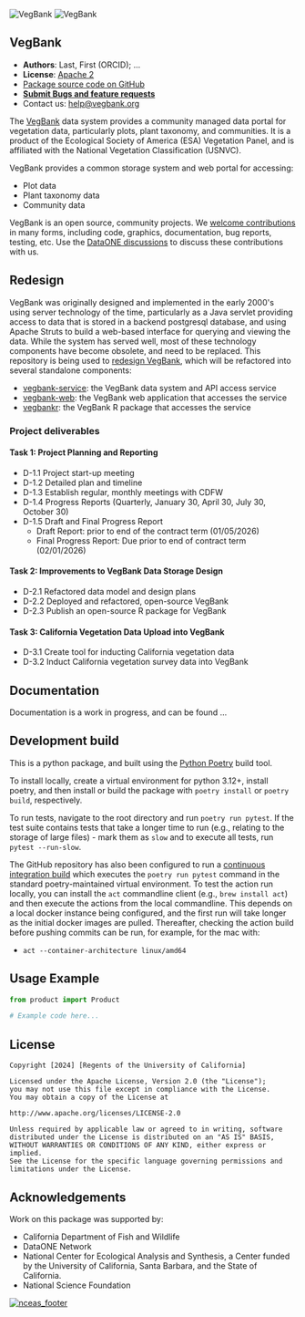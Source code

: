 ![VegBank](http://vegbank.org/vegbank/images/vegbank_logo69x100trans.gif)
![VegBank](http://vegbank.org/vegbank/images/vegbank_caps170x40outline.jpg)


## VegBank

- **Authors**: Last, First (ORCID); ...
- **License**: [Apache 2](http://opensource.org/licenses/Apache-2.0)
- [Package source code on GitHub](https://github.com/NCEAS/vegbank2)
- [**Submit Bugs and feature requests**](https://github.com/NCEAS/vegbank2/issues)
- Contact us: help@vegbank.org

The [VegBank](http://vegbank.org) data system provides a community managed data portal for vegetation data, particularly plots, plant taxonomy, and communities.  It is a product of the Ecological Society of America (ESA) Vegetation Panel, and is affiliated with the National Vegetation Classification (USNVC).

VegBank provides a common storage system and web portal for accessing:

- Plot data
- Plant taxonomy data
- Community data

VegBank is an open source, community projects.  We [welcome contributions](./CONTRIBUTING.md) in many forms, including code, graphics, documentation, bug reports, testing, etc.  Use the [DataONE discussions](https://github.com/DataONEorg/dataone/discussions) to discuss these contributions with us.

## Redesign

VegBank was originally designed and implemented in the early 2000's using server technology of the time, particularly as a Java servlet providing access to data that is stored in a backend postgresql database, and using Apache Struts to build a web-based interface for querying and viewing the data.  While the system has served well, most of these technology components have become obsolete, and need to be replaced.  This repository is being used to [redesign VegBank](vegbank2-plans.md), which will be refactored into several standalone components:

- [vegbank-service](.): the VegBank data system and API access service 
- [vegbank-web](): the VegBank web application that accesses the service
- [vegbankr](.): the VegBank R package that accesses the service

### Project deliverables

#### Task 1: Project Planning and Reporting

- D-1.1 Project start-up meeting
- D-1.2 Detailed plan and timeline
- D-1.3 Establish regular, monthly meetings with CDFW
- D-1.4 Progress Reports (Quarterly, January 30, April 30, July 30, October 30)
- D-1.5 Draft and Final Progress Report
    - Draft Report: prior to end of the contract term (01/05/2026)
    - Final Progress Report: Due prior to end of contract term (02/01/2026)

#### Task 2: Improvements to VegBank Data Storage Design

- D-2.1 Refactored data model and design plans
- D-2.2 Deployed and refactored, open-source VegBank
- D-2.3 Publish an open-source R package for VegBank

#### Task 3: California Vegetation Data Upload into VegBank

- D-3.1 Create tool for inducting California vegetation data
- D-3.2 Induct California vegetation survey data into VegBank


## Documentation

Documentation is a work in progress, and can be found ...

## Development build

This is a python package, and built using the [Python Poetry](https://python-poetry.org) build tool.

To install locally, create a virtual environment for python 3.12+, 
install poetry, and then install or build the package with `poetry install` or `poetry build`, respectively.

To run tests, navigate to the root directory and run `poetry run pytest`. If the test suite contains tests that
take a longer time to run (e.g., relating to the storage of large files) - mark them as `slow` and to execute all tests, run
`pytest --run-slow`.

The GitHub repository has also been configured to run a [continuous integration build](https://github.com/NCEAS/vegbank2/actions) which executes the `poetry run pytest` command in the standard poetry-maintained virtual environment. To test the action run locally, you can install the `act` commandline client (e.g., `brew install act`) and then execute the actions from the local commandline. This depends on a local docker instance being configured, and the first run will take longer as the initial docker images are pulled. Thereafter, checking the action build before pushing commits can be run, for example, for the mac with:

- `act --container-architecture linux/amd64`

## Usage Example

```py
from product import Product

# Example code here...

```

## License
```
Copyright [2024] [Regents of the University of California]

Licensed under the Apache License, Version 2.0 (the "License");
you may not use this file except in compliance with the License.
You may obtain a copy of the License at

http://www.apache.org/licenses/LICENSE-2.0

Unless required by applicable law or agreed to in writing, software
distributed under the License is distributed on an "AS IS" BASIS,
WITHOUT WARRANTIES OR CONDITIONS OF ANY KIND, either express or implied.
See the License for the specific language governing permissions and
limitations under the License.
```

## Acknowledgements
Work on this package was supported by:

- California Department of Fish and Wildlife
- DataONE Network
- National Center for Ecological Analysis and Synthesis, a Center funded by the University of California, Santa Barbara, and the State of California.
- National Science Foundation

[![nceas_footer](https://www.nceas.ucsb.edu/sites/default/files/2020-03/NCEAS-full%20logo-4C.png)](https://www.nceas.ucsb.edu)

